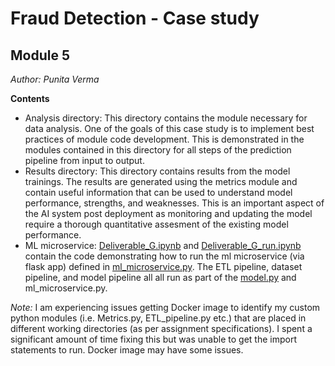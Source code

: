 # Fraud Detection - Case study
## Module 5

*Author: Punita Verma*

**Contents**
* Analysis directory: This directory contains the module necessary for data analysis. One of the goals of this case study is to implement best practices of module code development. This is demonstrated in the modules contained in this directory for all steps of the prediction pipeline from input to output.
* Results directory: This directory contains results from the model trainings. The results are generated using the metrics module and contain useful information that can be used to understand model performance, strengths, and weaknesses. This is an important aspect of the AI system post deployment as monitoring and updating the model require a thorough quantitative assesment of the existing model performance.
* ML microservice: [Deliverable_G.ipynb](analysis/Deliverable_G.ipynb) and [Deliverable_G_run.ipynb](Deliverable_G_run.ipynb) contain the code demonstrating how to run the ml microservice (via flask app) defined in [ml_microservice.py](analysis/ml_microserivce.py). The ETL pipeline, dataset pipeline, and model pipeline all all run as part of the [model.py](analysis/model.py) and ml_microservice.py.

*Note:* I am experiencing issues getting Docker image to identify my custom python modules (i.e. Metrics.py, ETL_pipeline.py etc.) that are placed in different working directories (as per assignment specifications). I spent a significant amount of time fixing this but was unable to get the import statements to run. Docker image may have some issues. 
